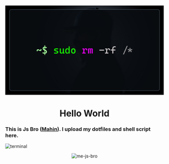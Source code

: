 ![logo](https://github.com/me-js-bro/me-js-bro/blob/main/img/bg.jpg)

<h1 align="center">Hello World</h1>

### This is Js Bro ([Mahin](https://github.com/md-mahin-islam-mahi)). I upload my dotfiles and shell script here.

![terminal](https://github.com/me-js-bro/me-js-bro/assets/155873184/782561bb-ad88-444b-b141-ad882020ec5f)

<p align="center"> <img src="https://komarev.com/ghpvc/?username=me-js-bro&label=Profile%20views&color=0e75b6&style=flat" alt="me-js-bro" /> </p>
